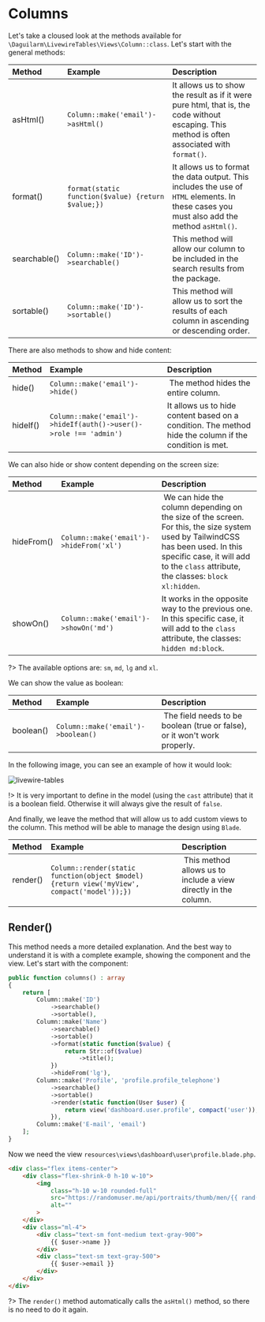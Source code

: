 # Columns

Let's take a cloused look at the methods available for `\Daguilarm\LivewireTables\Views\Column::class`. 
Let's start with the general methods:

| Method | Example | Description |
| :---------- |:------------| :-----------| 
|asHtml() | `Column::make('email')->asHtml()` | It allows us to show the result as if it were pure html, that is, the code without escaping. This method is often associated with `format()`. |
| format() | `format(static function($value) {return $value;})` | It allows us to format the data output. This includes the use of `HTML` elements. In these cases you must also add the method `asHtml()`. |
| searchable() | `Column::make('ID')->searchable()` | This method will allow our column to be included in the search results from the package. |
| sortable() | `Column::make('ID')->sortable()` | This method will allow us to sort the results of each column in ascending or descending order. | 

There are also methods to show and hide content:

| Method | Example | Description |
| :---------- |:------------| :-----------| 
| hide() | `Column::make('email')->hide()` | The method hides the entire column. |
| hideIf() | `Column::make('email')->hideIf(auth()->user()->role !== 'admin')` | It allows us to hide content based on a condition. The method hide the column if the condition is met. |

We can also hide or show content depending on the screen size:


| Method | Example | Description |
| :---------- |:------------| :-----------| 
| hideFrom() | `Column::make('email')->hideFrom('xl')` | We can hide the column depending on the size of the screen. For this, the size system used by TailwindCSS has been used. In this specific case, it will add to the `class` attribute, the classes: `block xl:hidden`. |
| showOn() | `Column::make('email')->showOn('md')` | It works in the opposite way to the previous one. In this specific case, it will add to the `class` attribute, the classes: `hidden md:block`. |

?> The available options are: `sm`, `md`, `lg` and `xl`.

We can show the value as boolean:

| Method | Example | Description |
| :---------- |:------------| :-----------| 
| boolean() | `Column::make('email')->boolean()` | The field needs to be boolean (true or false), or it won't work properly. |

In the following image, you can see an example of how it would look:

![livewire-tables](../../../_media/boolean.png ':class=thumbnail')

!> It is very important to define in the model (using the `cast` attribute) that it is a boolean field. Otherwise it will always give the result of `false`.

And finally, we leave the method that will allow us to add custom views to the column. This method will be able to manage the design using `Blade`.

| Method | Example | Description |
| :---------- |:------------| :-----------| 
| render() | `Column::render(static function(object $model) {return view('myView', compact('model'));})` | This method allows us to include a view directly in the column. |

## Render()

This method needs a more detailed explanation. And the best way to understand it is with a complete example, showing the component and the view. Let's start with the component:

```php 
public function columns() : array
{
    return [
        Column::make('ID')
            ->searchable()
            ->sortable(),
        Column::make('Name')
            ->searchable()
            ->sortable()
            ->format(static function($value) {
                return Str::of($value)
                    ->title();
            })
            ->hideFrom('lg'),
        Column::make('Profile', 'profile.profile_telephone')
            ->searchable()
            ->sortable()
            ->render(static function(User $user) {
                return view('dashboard.user.profile', compact('user'));
            }),
        Column::make('E-mail', 'email')
    ];
}
```

Now we need the view `resources\views\dashboard\user\profile.blade.php`.

```html 
<div class="flex items-center">
    <div class="flex-shrink-0 h-10 w-10">
        <img
            class="h-10 w-10 rounded-full"
            src="https://randomuser.me/api/portraits/thumb/men/{{ rand(1, 100) }}.jpg"
            alt=""
        >
    </div>
    <div class="ml-4">
        <div class="text-sm font-medium text-gray-900">
            {{ $user->name }}
        </div>
        <div class="text-sm text-gray-500">
            {{ $user->email }}
        </div>
    </div>
</div>
```

?> The `render()` method automatically calls the `asHtml()` method, so there is no need to do it again.
